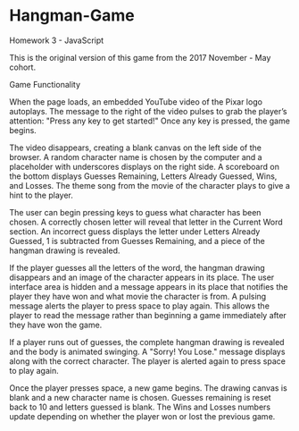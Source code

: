 # Hangman-Game
Homework 3 - JavaScript

This is the original version of this game from the 2017 November - May cohort.

Game Functionality

When the page loads, an embedded YouTube video of the Pixar logo autoplays. The message to the right of the video pulses to grab the player’s attention: "Press any key to get started!" Once any key is pressed, the game begins.

The video disappears, creating a blank canvas on the left side of the browser. A random character name is chosen by the computer and a placeholder with underscores displays on the right side. A scoreboard on the bottom displays Guesses Remaining, Letters Already Guessed, Wins, and Losses. The theme song from the movie of the character plays to give a hint to the player.

The user can begin pressing keys to guess what character has been chosen. A correctly chosen letter will reveal that letter in the Current Word section. An incorrect guess displays the letter under Letters Already Guessed, 1 is subtracted from Guesses Remaining, and a piece of the hangman drawing is revealed.

If the player guesses all the letters of the word, the hangman drawing disappears and an image of the character appears in its place. The user interface area is hidden and a message appears in its place that notifies the player they have won and what movie the character is from. A pulsing message alerts the player to press space to play again. This allows the player to read the message rather than beginning a game immediately after they have won the game.

If a player runs out of guesses, the complete hangman drawing is revealed and the body is animated swinging. A "Sorry! You Lose." message displays along with the correct character. The player is alerted again to press space to play again.

Once the player presses space, a new game begins. The drawing canvas is blank and a new character name is chosen. Guesses remaining is reset back to 10 and letters guessed is blank. The Wins and Losses numbers update depending on whether the player won or lost the previous game.

